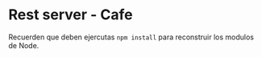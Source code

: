 # Rest server - Cafe

Recuerden que deben ejercutas  ```npm install``` para reconstruir los modulos de Node.